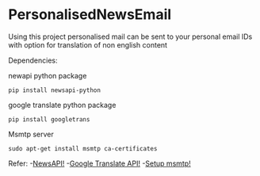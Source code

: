 # PersonalisedNewsEmail
Using this project personalised mail can be sent to your personal email IDs with option for translation of non english content

Dependencies:

newapi python package
```
pip install newsapi-python
```
google translate python package
```
pip install googletrans
```
Msmtp server
```
sudo apt-get install msmtp ca-certificates
```
Refer: 
-[NewsAPI!](https://newsapi.org/docs/client-libraries/python)
-[Google Translate API!](https://pypi.org/project/googletrans/)
-[Setup msmtp!](https://www.techrapid.uk/2017/04/send-email-on-raspberry-pi-with-msmtp.html)


